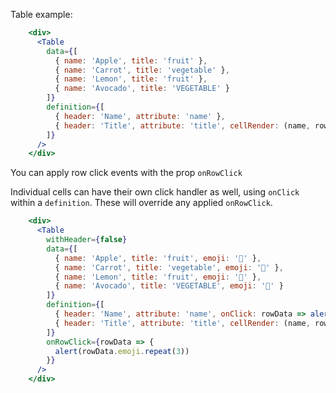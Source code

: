 Table example:

```jsx
    <div>
      <Table
        data={[
          { name: 'Apple', title: 'fruit' },
          { name: 'Carrot', title: 'vegetable' },
          { name: 'Lemon', title: 'fruit' },
          { name: 'Avocado', title: 'VEGETABLE' }
        ]}
        definition={[
          { header: 'Name', attribute: 'name' },
          { header: 'Title', attribute: 'title', cellRender: (name, rowIndex, rowData) => (<span>{name.toLowerCase()}</span>) }
        ]}
      />
    </div>
```

You can apply row click events with the prop `onRowClick`

Individual cells can have their own click handler as well, using `onClick` within a `definition`. These will override any applied `onRowClick`.

```jsx
    <div>
      <Table
        withHeader={false}
        data={[
          { name: 'Apple', title: 'fruit', emoji: '🍎' },
          { name: 'Carrot', title: 'vegetable', emoji: '🥕' },
          { name: 'Lemon', title: 'fruit', emoji: '🍋' },
          { name: 'Avocado', title: 'VEGETABLE', emoji: '🥑' }
        ]}
        definition={[
          { header: 'Name', attribute: 'name', onClick: rowData => alert(`Cell click for "${rowData.name}"`) },
          { header: 'Title', attribute: 'title', cellRender: (name, rowIndex, rowData) => (<span>{name.toLowerCase()}</span>) }
        ]}
        onRowClick={rowData => {
          alert(rowData.emoji.repeat(3))
        }}
      />
    </div>
```
